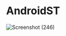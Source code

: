 # AndroidST

![Screenshot (246)](https://github.com/DimasF3009/AndroidST/assets/115356128/d3001b9a-1931-44bb-af9d-ed6f5a23ca59)

